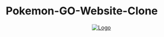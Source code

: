# Pokemon-GO-Website-Clone

<div align="center">
  <a href="https://kyron321.github.io/Pokemon-Go-Web-Clone/">
    <img src="/src/images/logo.png" alt="Logo" >
  </a>
